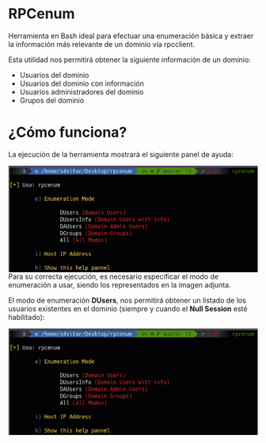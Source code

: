 # RPCenum

Herramienta en Bash ideal para efectuar una enumeración básica y extraer la información más relevante de un dominio vía rpcclient. 

Esta utilidad nos permitirá obtener la siguiente información de un dominio:

* Usuarios del dominio
* Usuarios del dominio con información
* Usuarios administradores del dominio
* Grupos del dominio

¿Cómo funciona?
======
La ejecución de la herramienta mostrará el siguiente panel de ayuda:

<p align="center">
	<img src="images/image1.png"
		alt="Panel de ayuda"
	style="float: left; margin-right: 10px;" />
</p>

Para su correcta ejecución, es necesario especificar el modo de enumeración a usar, siendo los representados en la imagen adjunta.

El modo de enumeración **DUsers**, nos permitirá obtener un listado de los usuarios existentes en el dominio (siempre y cuando el **Null Session** esté habilitado):

<p align="center">
	<img src="images/image1.png"
		alt="DUsers"
	style="float: left; margin-right: 10px;" />
</p>
